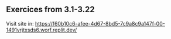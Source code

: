## Exercices from 3.1-3.22
Visit site in: https://f60b10c6-afee-4d67-8bd5-7c9a8c9a147f-00-1491vrjtxsds6.worf.replit.dev/
